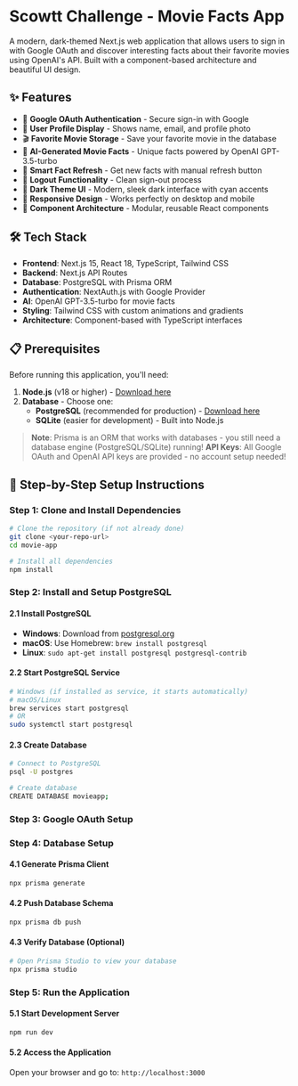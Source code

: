 # Scowtt Challenge - Movie Facts App

A modern, dark-themed Next.js web application that allows users to sign in with Google OAuth and discover interesting facts about their favorite movies using OpenAI's API. Built with a component-based architecture and beautiful UI design.

## ✨ Features

- 🔐 **Google OAuth Authentication** - Secure sign-in with Google
- 👤 **User Profile Display** - Shows name, email, and profile photo
- 🎬 **Favorite Movie Storage** - Save your favorite movie in the database
- 🤖 **AI-Generated Movie Facts** - Unique facts powered by OpenAI GPT-3.5-turbo
- 🔄 **Smart Fact Refresh** - Get new facts with manual refresh button
- 🚪 **Logout Functionality** - Clean sign-out process
- 🌙 **Dark Theme UI** - Modern, sleek dark interface with cyan accents
- 📱 **Responsive Design** - Works perfectly on desktop and mobile
- 🧩 **Component Architecture** - Modular, reusable React components

## 🛠️ Tech Stack

- **Frontend**: Next.js 15, React 18, TypeScript, Tailwind CSS
- **Backend**: Next.js API Routes
- **Database**: PostgreSQL with Prisma ORM
- **Authentication**: NextAuth.js with Google Provider
- **AI**: OpenAI GPT-3.5-turbo for movie facts
- **Styling**: Tailwind CSS with custom animations and gradients
- **Architecture**: Component-based with TypeScript interfaces

## 📋 Prerequisites

Before running this application, you'll need:

1. **Node.js** (v18 or higher) - [Download here](https://nodejs.org/)
2. **Database** - Choose one:
   - **PostgreSQL** (recommended for production) - [Download here](https://www.postgresql.org/download/)
   - **SQLite** (easier for development) - Built into Node.js

> **Note**: Prisma is an ORM that works with databases - you still need a database engine (PostgreSQL/SQLite) running!
> **API Keys**: All Google OAuth and OpenAI API keys are provided - no account setup needed!

## 🚀 Step-by-Step Setup Instructions

### Step 1: Clone and Install Dependencies

```bash
# Clone the repository (if not already done)
git clone <your-repo-url>
cd movie-app

# Install all dependencies
npm install
```

### Step 2: Install and Setup PostgreSQL

#### 2.1 Install PostgreSQL
- **Windows**: Download from [postgresql.org](https://www.postgresql.org/download/windows/)
- **macOS**: Use Homebrew: `brew install postgresql`
- **Linux**: `sudo apt-get install postgresql postgresql-contrib`

#### 2.2 Start PostgreSQL Service
```bash
# Windows (if installed as service, it starts automatically)
# macOS/Linux
brew services start postgresql
# OR
sudo systemctl start postgresql
```

#### 2.3 Create Database
```bash
# Connect to PostgreSQL
psql -U postgres

# Create database
CREATE DATABASE movieapp;

```

### Step 3: Google OAuth Setup

### Step 4: Database Setup

#### 4.1 Generate Prisma Client
```bash
npx prisma generate
```

#### 4.2 Push Database Schema
```bash
npx prisma db push
```

#### 4.3 Verify Database (Optional)
```bash
# Open Prisma Studio to view your database
npx prisma studio
```

### Step 5: Run the Application

#### 5.1 Start Development Server
```bash
npm run dev
```

#### 5.2 Access the Application
Open your browser and go to: `http://localhost:3000`

